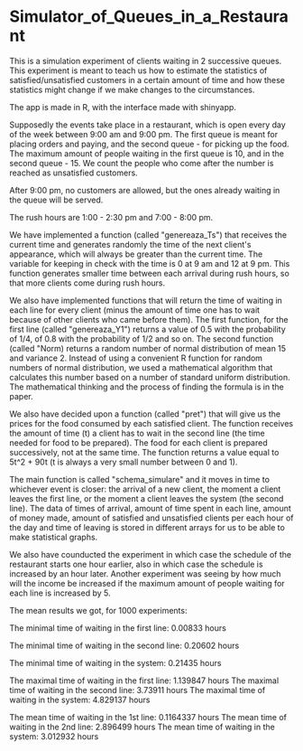 # Simulator_of_Queues_in_a_Restaurant

This is a simulation experiment of clients waiting in 2 successive queues. This experiment is meant to teach us how to estimate the statistics of satisfied/unsatisfied customers in a certain amount of time and how these statistics might change if we make changes to the circumstances.

The app is made in R, with the interface made with shinyapp.

Supposedly the events take place in a restaurant, which is open every day of the week between 9:00 am and 9:00 pm. The first queue is meant for placing orders and paying, and the second queue - for picking up the food. The maximum amount of people waiting in the first queue is 10, and in the second queue - 15. We count the people who come after the number is reached as unsatisfied customers. 

After 9:00 pm, no customers are allowed, but the ones already waiting in the queue will be served. 

The rush hours are 1:00 - 2:30 pm and 7:00 - 8:00 pm. 

We have implemented a function (called "genereaza_Ts") that receives the current time and generates randomly the time of the next client's appearance, which will always be greater than the current time. The variable for keeping in check with the time is 0 at 9 am and 12 at 9 pm. This function generates smaller time between each arrival during rush hours, so that more clients come during rush hours.

We also have implemented functions that will return the time of waiting in each line for every client (minus the amount of time one has to wait because of other clients who came before them). The first function, for the first line (called "genereaza_Y1") returns a value of 0.5 with the probability of 1/4, of 0.8 with the probability of 1/2 and so on. The second function (called "Norm) returns a random number of normal distribution of mean 15 and variance 2. Instead of using a convenient R function for random numbers of normal distribution, we used a mathematical algorithm that calculates this number based on a number of standard uniform distribution. The mathematical thinking and the process of finding the formula is in the paper. 

We also have decided upon a function (called "pret") that will give us the prices for the food consumed by each satisfied client. The function receives the amount of time (t) a client has to wait in the second line (the time needed for food to be prepared). The food for each client is prepared successively, not at the same time. The function returns a value equal to 5t^2 +  90t (t is always a very small number between 0 and 1). 

The main function is called "schema_simulare" and it moves in time to whichever event is closer: the arrival of a new client, the moment a client leaves the first line, or the moment a client leaves the system (the second line). The data of times of arrival, amount of time spent in each line, amount of money made, amount of satisfied and unsatisfied clients per each hour of the day and time of leaving is stored in different arrays for us to be able to make statistical graphs.

We also have counducted the experiment in which case the schedule of the restaurant starts one hour earlier, also in which case the schedule is increased by an hour later. 
Another experiment was seeing by how much will the income be increased if the maximum amount of people waiting for each line is increased by 5. 


The mean results we got, for 1000 experiments:

The minimal time of waiting in the first line: 0.00833 hours

The minimal time of waiting in the second line: 0.20602 hours

The minimal time of waiting in the system: 0.21435 hours


The maximal time of waiting in the first line: 1.139847 hours
The maximal time of waiting in the second line: 3.73911 hours
The maximal time of waiting in the system: 4.829137 hours


The mean time of waiting in the 1st line: 0.1164337 hours
The mean time of waiting in the 2nd line: 2.896499 hours
The mean time of waiting in the system: 3.012932 hours








